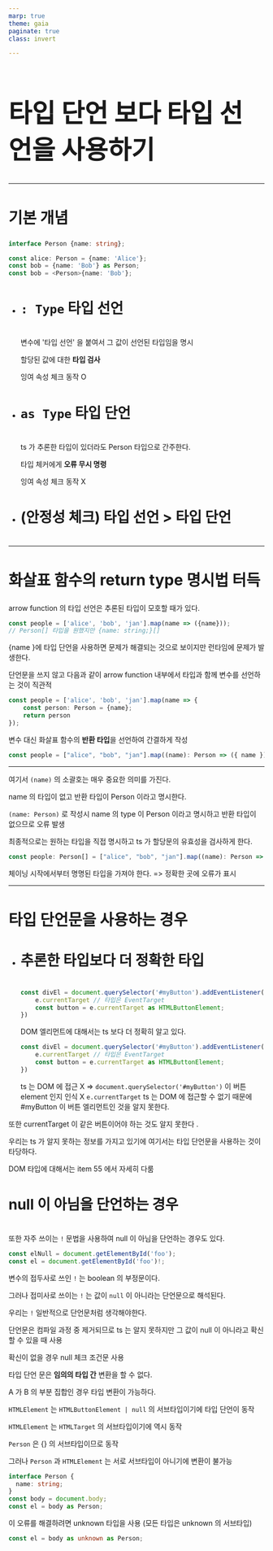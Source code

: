 ```yaml
---
marp: true
theme: gaia
paginate: true
class: invert

---
```

<style>
  h1 {
    font-size: 50px;
  }
  h2 {
    font-size: 30px;
  }    
  h3 {
    font-size: 28px;
    padding-bottom: 10px;
  }
  section {
    font-size: 20px;
  }  
</style>

# 타입 단언 보다 타입 선언을 사용하기

---

## 기본 개념

```ts
interface Person {name: string};

const alice: Person = {name: 'Alice'};
const bob = {name: 'Bob'} as Person;
const bob = <Person>{name: 'Bob'};
```

* ### `: Type` 타입 선언

  변수에 '타입 선언' 을 붙여서 그 값이 선언된 타입임을 명시

  할당된 값에 대한 **타입 검사**

  잉여 속성 체크 동작 O

* ### `as Type` 타입 단언

  ts 가 추론한 타입이 있더라도 Person 타입으로 간주한다. 

  타입 체커에게 **오류 무시 명령**

  잉여 속성 체크 동작 X

* ### (안정성 체크) 타입 선언 > 타입 단언
---

## 화살표 함수의 return type 명시법 터득

arrow function 의 타입 선언은 추론된 타입이 모호할 때가 있다. 

```ts
const people = ['alice', 'bob', 'jan'].map(name => ({name}));
// Person[] 타입을 원했지만 {name: string;}[] 
```

{name }에 타입 단언을 사용하면 문제가 해결되는 것으로 보이지만 런타임에 문제가 발생한다.

단언문을 쓰지 않고 다음과 같이 arrow function 내부에서 타입과 함께 변수를 선언하는 것이 직관적

```ts
const people = ['alice', 'bob', 'jan'].map(name => {
    const person: Person = {name};
    return person
});
```

변수 대신 화살표 함수의 **반환 타입**을 선언하여  간결하게 작성

```ts
const people = ["alice", "bob", "jan"].map((name): Person => ({ name }));
```
---

여기서 `(name)` 의 소괄호는 매우 중요한 의미를 가진다. 

name 의 타입이 없고 반환 타입이 Person 이라고 명시한다. 

`(name: Person)` 로 작성시 name 의 type 이 Person 이라고 명시하고 반환 타입이 없으므로 오류 발생

최종적으로는 원하는 타입을 직접 명시하고 ts 가 할당문의 유효성을 검사하게 한다.

```ts
const people: Person[] = ["alice", "bob", "jan"].map((name): Person => ({ name }));
```

 체이닝 시작에서부터 명명된 타입을 가져야 한다. => 정확한 곳에 오류가 표시

---

## 타입 단언문을 사용하는 경우

* ### 추론한 타입보다 더 정확한 타입
  
  ```ts
  const divEl = document.querySelector('#myButton').addEventListener('click', 2=> {
      e.currentTarget // 타입은 EventTarget
      const button = e.currentTarget as HTMLButtonElement;
  })
  ```
  DOM 엘리먼트에 대해서는 ts 보다 더 정확히 알고 있다. 

  ```ts
  const divEl = document.querySelector('#myButton').addEventListener('click', 2=> {
      e.currentTarget // 타입은 EventTarget
      const button = e.currentTarget as HTMLButtonElement;
  })
  ```
  ts 는 DOM 에 접근 X => `document.querySelector('#myButton')` 이 버튼 element 인지 인식 X
  `e.currentTarget`
ts 는 DOM 에 접근할 수 없기 때문에 #myButton 이 버튼 엘리먼트인 것을 알지 못한다. 

또한 currentTarget 이 같은 버튼이어야 하는 것도 알지 못한다 .

우리는 ts 가 알지 못하는 정보를 가지고 있기에 여기서는 타입 단언문을 사용하는 것이 타당하다. 

DOM 타입에 대해서는 item 55 에서 자세히 다룸



### null 이 아님을 단언하는 경우

또한 자주 쓰이는 `!` 문법을 사용하여 null 이 아님을 단언하는 경우도 있다. 

```ts
const elNull = document.getElementById('foo');
const el = document.getElementById('foo')!;
```

변수의 접두사로 쓰인 `!` 는 boolean 의 부정문이다. 

그러나 접미사로 쓰이는 `!` 는 값이 `null` 이 아니라는 단언문으로 해석된다. 

우리는 `!` 일반적으로 단언문처럼 생각해야한다. 

단언문은 컴파일 과정 중 제거되므로 ts 는 알지 못하지만 그 값이 null 이 아니라고 확신할 수 있을 때 사용

확신이 없을 경우 null 체크 조건문 사용





타입 단언 문은 **임의의 타입 간** 변환을 할 수 없다. 

A 가 B 의 부분 집합인 경우 타입 변환이 가능하다. 

`HTMLElement` 는 `HTMLButtonElement | null` 의 서브타입이기에 타입 단언이 동작   

`HTMLElement` 는 `HTMLTarget` 의 서브타입이기에 역시 동작

`Person` 은 {} 의 서브타입이므로 동작



그러나 `Person` 과 `HTMLElement` 는 서로 서브타입이 아니기에 변환이 불가능

```ts
interface Person {
  name: string;
}
const body = document.body;
const el = body as Person;
```

이 오류를 해결하려면 unknown 타입을 사용 (모든 타입은 unknown 의 서브타입)

```ts
const el = body as unknown as Person;
```



